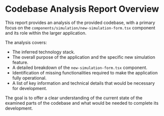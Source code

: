 # Codebase Analysis Report Overview

This report provides an analysis of the provided codebase, with a primary focus on the `components/simulation/new-simulation-form.tsx` component and its role within the larger application.

The analysis covers:
- The inferred technology stack.
- The overall purpose of the application and the specific new simulation feature.
- A detailed breakdown of the `new-simulation-form.tsx` component.
- Identification of missing functionalities required to make the application fully operational.
- A list of key information and technical details that would be necessary for development.

The goal is to offer a clear understanding of the current state of the examined parts of the codebase and what would be needed to complete its development. 